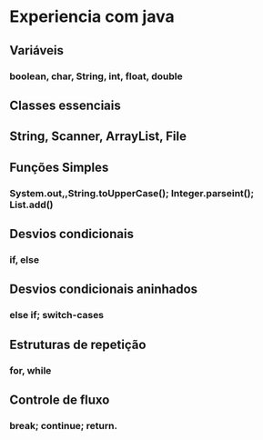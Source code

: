 
# Experiencia com java

## Variáveis
### boolean, char, String, int, float, double

## Classes essenciais
## String, Scanner, ArrayList, File

## Funções Simples
### System.out,,String.toUpperCase(); Integer.parseint(); List.add()

## Desvios condicionais
### if, else 

## Desvios condicionais aninhados
### else if; switch-cases

## Estruturas de repetição
### for, while

## Controle de fluxo
### break; continue; return.


